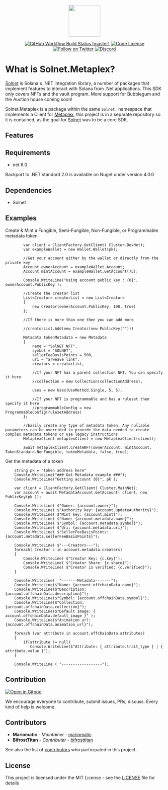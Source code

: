 <p align="center">
    <img src="https://raw.githubusercontent.com/mariomatic/Solnet.Metaplex/master/assets/solnet-metaplex-icon.png" margin="auto" height="100"/>
</p>

<p align="center">
    <a href="https://github.com/bmresearch/Solnet.Metaplex/actions/workflows/dotnet.yml">
        <img src="https://github.com/bmresearch/Solnet.Metaplex/actions/workflows/dotnet.yml/badge.svg"
            alt="GitHub Workflow Build Status (master)" ></a>
    <a href="">
        <img src="https://img.shields.io/github/license/bmresearch/solnet.Metaplex?style=flat-square"
            alt="Code License"></a>
    <a href="https://twitter.com/intent/follow?screen_name=blockmountainio">
        <img src="https://img.shields.io/twitter/follow/blockmountainio?style=flat-square&logo=twitter"
            alt="Follow on Twitter"></a>
    <a href="https://discord.gg/YHMbpuS3Tx">
       <img alt="Discord" src="https://img.shields.io/discord/849407317761064961?style=flat-square"
            alt="Join the discussion!"></a>
</p>

# What is Solnet.Metaplex?

[Solnet](https://github.com/bmresearch/Solnet) is Solana's .NET integration library, a number of packages that implement features to interact with
Solana from .Net applications. This SDK only covers NFTs and the vault program. More support for Bubblegum and the Auction house coming soon!

Solnet.Metaplex is a package within the same `Solnet.` namespace that implements a Client for [Metaplex](https://www.metaplex.com), this project is in a
separate repository so it is contained, as the goal for [Solnet](https://github.com/bmresearch/Solnet) was to be a core SDK.

## Features

## Requirements
- net 6.0

Backport to .NET standard 2.0 is available on Nuget under version 4.0.0

## Dependencies
- Solnet

## Examples

Create & Mint a Fungible, Semi-Fungible, Non-Fungible, or Programmable metadata token

            var client = ClientFactory.GetClient( Cluster.DevNet);
            var exampleWallet = new Wallet.Wallet(pk);

            //Get your account either by the wallet or directly from the private key
            Account ownerAccount = exampleWallet.Account;
            Account mintAccount = exampleWallet.GetAccount(75);

            Console.WriteLine("Using account public key : {0}", ownerAccount.PublicKey );

            //Create the creator list
            List<Creator> creatorList = new List<Creator>
            {
                new Creator(ownerAccount.PublicKey, 100, true)
            };

            //If there is more than one then you can add more

            //creatorList.Add(new Creator(new PublicKey("")))

            Metadata tokenMetadata = new Metadata
            {
                name = "SolNET NFT",
                symbol = "SOLNET",
                sellerFeeBasisPoints = 500,
                uri = "arweave link",
                creators = creatorList,

                //If your NFT has a parent collection NFT. You can specify it here
                //collection = new Collection(collectionAddress),

                uses = new Uses(UseMethod.Single, 5, 5),

                //If your NFT is programmable and has a ruleset then specify it here
                //programmableConfig = new ProgrammableConfig(rulesetAddress)
            }; 

            //Easily create any type of metadata token. Any nullable parameters can be overrided to provide the data needed to create complex metadata tokens or use legacy instructions
            MetaplexClient metaplexClient = new MetaplexClient(client);
           
            await metaplexClient.CreateNFT(ownerAccount, mintAccount, TokenStandard.NonFungible, tokenMetadata, false, true);

Get the metadata of a token
        
        string pk = "token address here"
        Console.WriteLine("### Get Metadata example ###");
        Console.WriteLine("Getting account {0}", pk );

        var client = ClientFactory.GetClient( Cluster.MainNet);
        var account = await MetadataAccount.GetAccount( client, new PublicKey(pk ));

        Console.WriteLine( $"Owner: {account.owner}");
        Console.WriteLine( $"Authority key: {account.updateAuthority}");
        Console.WriteLine( $"Mint key: {account.mint}");
        Console.WriteLine( $"Name: {account.metadata.name}");
        Console.WriteLine( $"Symbol: {account.metadata.symbol}");
        Console.WriteLine( $"Uri: {account.metadata.uri}");
        Console.WriteLine( $"SellerFeeBasisPoints: {account.metadata.sellerFeeBasisPoints}");

        Console.WriteLine( $"---Creators---");
        foreach( Creator c in account.metadata.creators)
        {
            Console.WriteLine( $"Creator Key: {c.key}");
            Console.WriteLine( $"Creator Share: {c.share}");
            Console.WriteLine( $"Creator is verified: {c.verified}");
        }

        Console.WriteLine(  "-------Metadata-------");
        Console.WriteLine($"Name: {account.offchainData.name}");
        Console.WriteLine($"Description: {account.offchainData.description}");
        Console.WriteLine($"Symbol: {account.offchainData.symbol}");
        Console.WriteLine($"Collection: {account.offchainData.collection}");
        Console.WriteLine($"Default Image: { account.offchainData.default_image }" );
        Console.WriteLine($"Animation url: {account.offchainData.animation_url}");

        foreach (var attribute in account.offchainData.attributes)
        {
            if(attribute != null)
               Console.WriteLine($"Attribute: { attribute.trait_type } | { attribute.value }");
        }
            
        Console.WriteLine ( "------------------");

## Contribution

[![Open in Gitpod](https://gitpod.io/button/open-in-gitpod.svg)](https://gitpod.io/#https://github.com/bmresearch/Solnet.Metaplex)

We encourage everyone to contribute, submit issues, PRs, discuss. Every kind of help is welcome.

## Contributors

* **Mariomatic** - *Maintainer* - [mariomatic](https://github.com/mariomatic)
* **BifrostTitan** - *Contributer* - [bifrosttitan](https://github.com/bifrosttitan)

See also the list of [contributors](https://github.com/bmresearch/Solnet.Metaplex/contributors) who participated in this project.

## License

This project is licensed under the MIT License - see the [LICENSE](https://github.com/bmresearch/Solnet.Metaplex/blob/master/LICENSE) file for details



